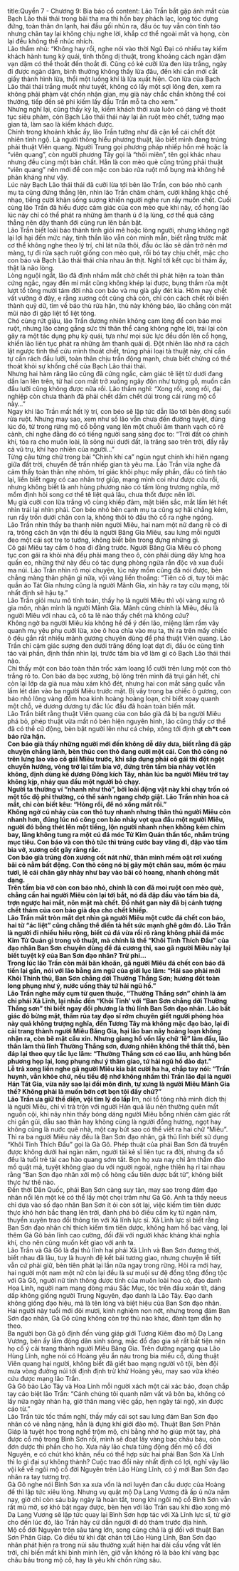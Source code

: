 title:Quyển 7 - Chương 9: Bia báo cổ
content:
Lão Trần bắt gặp ánh mắt của Bạch Lão thái thái trong bãi tha ma thì hồn bay phách lạc, long tóc dựng đứng, toàn thân ớn lạnh, hai đầu gối nhũn ra, đầu óc tuy vẫn còn tỉnh táo nhưng chân tay lại không chịu nghe lời, khắp cơ thể ngoài mắt và họng, còn lại đều không thể nhúc nhích.<br>Lão thầm nhủ: “Không hay rồi, nghe nói vào thời Ngũ Đại có nhiều tay kiếm khách hành tung kỳ quái, tinh thông dị thuật, trong khoảng cách ngàn dặm vạn dặm có thể thoắt đến thoắt đi. Cũng có kẻ cưỡi lừa đen lừa trắng, ngày đi được ngàn dặm, bình thường không thấy lừa đâu, đến khi cần mới cắt giấy thành hình lừa, thổi một luồng khí là lừa xuất hiện. Con lừa của Bạch Lão thái thái trắng muốt như tuyết, không có lấy một sợi lông đen, xem ra không phải phàm vật chốn nhân gian, mụ già này chắc chắn không thể coi thường, tiếp đến sẽ phi kiếm lấy đầu Trần mỗ ta cho xem.”<br>Nhưng nghĩ lại, cũng thấy kỳ lạ, kiếm khách thời xưa luôn có dáng vẻ thoát tục siêu phàm, còn Bạch Lão thái thái này lại ăn ruột mèo chết, tướng mạo gian tà, làm sao là kiếm khách được.<br>Chính trong khoảnh khắc ấy, lão Trần tưởng như đã cận kề cái chết đột nhiên tỉnh ngộ. Là người thông hiểu phương thuật, lão biết mình đang trúng phải thuật Viên quang. Người Trung gọi phương pháp nhiếp hồn mê hoặc là “viên quang”, còn người phương Tây gọi là “thôi miên”, tên gọi khác nhau nhưng đều cùng một bản chất. Hẳn là con mèo què cũng trúng phải thuật “viên quang” nên mới để con mặc con báo rửa ruột mổ bụng mà không hề phản kháng như vậy.<br>Lúc này Bạch Lão thái thái đã cưỡi lừa tới bên lão Trần, con báo nhỏ cạnh mụ ta cũng đứng thẳng lên, nhìn lão Trần chăm chăm, cười khằng khặc chế nhạo, tiếng cười khàn sống sượng khiến người nghe run rẩy muốn chết. Cuối cùng lão Trần đã hiểu được cảm giác của con mèo què khi nãy, cổ họng lão lúc này chỉ có thể phát ra những âm thanh ú ớ lạ lùng, cơ thể quá căng thẳng nên dây thanh đới cũng run lên bần bật.<br>Lão Trần biết loài báo thành tinh giỏi mê hoặc lòng người, nhưng không ngờ lại lợi hại đến mức này, tinh thần lão vẫn còn minh mẫn, biết rằng trước mắt cơ thể không nghe theo lý trí, chỉ lát nữa thôi, đầu óc lão sẽ dần trở nên mơ màng, tự đi rửa sạch ruột giống con mèo què, rồi bó tay chịu chết, mặc cho con báo và Bạch Lão thái thái chia nhau ăn thịt. Nghĩ tới kết cục bi thảm ấy, thật là não lòng.<br>Lòng nguội ngắt, lão đã định nhắm mắt chờ chết thì phát hiện ra toàn thân cứng ngắc, ngay đến mí mắt cũng không khép lại được, bụng thầm rủa một lượt tổ tông mười tám đời nhà con báo và mụ già gầy đét kia. Hôm nay chết vất vưởng ở đây, e rằng xương cốt cũng chả còn, chỉ còn cách chết rồi biến thành quỷ dữ, tìm về báo thù rửa hận, thù này không báo, lão chẳng còn mặt mũi nào đi gặp liệt tổ liệt tông.<br>Chó cùng rứt giậu, lão Trần đương nhiên không cam lòng để con báo moi ruột, nhưng lão càng gắng sức thì thân thể càng không nghe lời, trái lại còn gây ra một tác dụng phụ kỳ quái, tựa như mọi sức lực đều dồn lên cổ họng, khiến lão liên tục phát ra những âm thanh quái dị. Đột nhiên lão nhớ ra cách lật ngược tình thế cứu mình thoát chết, trúng phải loại tà thuật này, chỉ cần tự cắn rách đầu lưỡi, toàn thân chịu trấn động mạnh, chưa biết chừng có thể thoát khỏi sự khống chế của Bạch Lão thái thái.<br>Nhưng hai hàm răng lão cũng đã cứng ngắc, cảm giác tê liệt từ dưới đang dần lan lên trên, từ hai con mắt trở xuống ngây độn như tượng gỗ, muốn cắn đầu lưỡi cũng không được nữa rồi. Lão thầm nghĩ: “Xong rồi, xong rồi, đại nghiệp còn chưa thành đã phải chết dấm chết dúi trong cái rừng mộ cổ này…”<br>Ngay khi lão Trần mất hết lý trí, con béo sẽ lập tức dẫn lão tới bên dòng suối rửa ruột. Nhưng may sao, xem như số lão vẫn chưa đến đường tuyệt, đúng lúc đó, từ trong rừng mộ cổ bỗng vang lên một chuỗi âm thanh vạch cỏ rẽ cành, chỉ nghe đằng đó có tiếng người sang sảng đọc to: “Trời đất có chính khí, tỏa ra cho muôn loài, là sông núi dưới đất, là trăng sao trên trời, đầy rẫy cả vũ trụ, khí hạo nhiên của người…”<br>Từng câu từng chữ trong bài “Chính khí ca” ngùn ngụt chính khí hiên ngang giữa đất trời, chuyển để trấn nhiếp gian tà yêu ma. Lão Trần vừa nghe đã cảm thấy toàn thân nhẹ nhõm, trí giác khôi phục mấy phần, đầu có tỉnh táo lại, liền biết ngay có cao nhân trợ giúp, mạng mình coi như được cứu rồi, nhưng không biết là anh hùng phương nào có tấm lòng trương nghĩa, mở mồm định hỏi song cơ thể tê liệt quá lâu, chưa thốt được nên lời.<br>Mụ già cưỡi con lừa trắng vô cùng khiếp đảm, mặt biến sắc, mắt lấm lét hết nhìn trái lại nhìn phải. Con béo nhỏ bên cạnh mụ ta cũng sợ hãi chẳng kém, run rẩy trốn dưới chân con la, không thôi tò đầu thò cổ ra nghe ngóng.<br>Lão Trần nhìn thấy ba thanh niên người Miêu, hai nam một nữ đang rẽ cỏ đi ra, trông cách ăn vận thì đều là người Băng Gia Miêu, sau lưng mỗi người đeo một cái sọt tre to tướng, không biết bên trong đựng những gì.<br>Cô gái Miêu tay cầm ô hoa đi đằng trước. Người Băng Gia Miêu có phong tục con gái ra khỏi nhà đều phải mang theo ô, còn phải dùng dây lưng hoa quấn eo, những thứ này đều có tác dụng phòng ngừa rắn độc và xua đuổi ma núi. Lão Trần nhìn rõ mọi chuyện, lúc này mồm cũng đã nói được, bèn chẳng màng thân phận gì nữa, vội vàng liến thoắng: “Tiên cô ơi, tuy tôi mặc quần áo Tát Gia nhưng cũng là người Mãnh Gia, xin hãy ra tay cứu mạng, tôi nhất định sẽ hậu tạ.”<br>Lão Trần giỏi mưu mô tính toán, thấy họ là người Miêu thì vội vàng xưng rõ gia môn, nhận mình là người Mãnh Gia. Mãnh cũng chính là Miêu, đều là người Miêu với nhau cả, cô ta lẽ nào thấy chết mà không cứu?<br>Không ngờ ba người Miêu kia không hề để ý đến lão, miệng lầm rầm vây quanh mụ yêu phụ cưỡi lừa, xòe ô hoa chĩa vào mụ ta, thì ra trên mấy chiếc ô đều gắn rất nhiều mảnh gương chuyên dùng để phá thuật Viên quang. Lão Trần chỉ cảm giác sương đen dưới trăng đồng loạt dạt đi, đầu óc cũng tỉnh táo vài phần, định thần nhìn lại, trước tấm bia vỡ làm gì có Bạch Lão thái thái nào.<br>Chỉ thấy một con báo toàn thân trốc xám loang lổ cưỡi trên lưng một con thỏ trắng rõ to. Con báo da bọc xương, bộ lông trên mình đã trụi gần hết, chỉ còn lại lớp da già nua màu xám khô đét, nhưng hai con mắt sáng quắc vẫn lấm lét dán vào ba người Miêu trước mặt. Bị vây trong ba chiếc ô gương, con báo nhỏ lông vàng đốm hoa kinh hoàng hoảng loạn, chỉ biết xoay quanh một chỗ, vẻ dương dương tự đắc lúc đầu đã hoàn toàn biến mất.<br>Lão Trần biết rằng thuật Viên quang của con báo già đã bị ba người Miêu phá bỏ, phép thuật vừa mất nó bèn hiện nguyên hình, lão cũng thấy cơ thể đã có thể cử động, bèn bật người lên như cá chép, xông tới định g**t ch*t con báo rửa hận.<br>Con báo già thấy những người mới đến không dễ dây dưa, biết rằng đã gặp chuyện chẳng lành, bèn thúc con thỏ đang cưỡi một cái. Con thỏ cõng nó trên lưng lao vào cô gái Miêu trước, khi sắp đụng phải cô gái thì đột ngột chuyển hướng, vòng trở lại tấm bia vỡ, đứng trên tấm bia nhảy vọt lên không, định dùng kế dương Đông kích Tây, nhân lúc ba người Miêu trở tay không kịp, nhảy qua đầu một người bỏ chạy.<br>Người ta thường ví “nhanh như thỏ”, bởi loài động vật này khi chạy trốn có một tốc độ phi thường, có thể sánh ngang chớp giật. Lão Trần nhìn hoa cả mắt, chỉ còn biết kêu: “Hỏng rồi, để nó xổng mất rồi.”<br>Không ngờ cú nhảy của con thỏ tuy nhanh nhưng thân thủ người Miêu còn nhanh hơn, đúng lúc nó cõng con báo nhảy vọt qua đầu một người Miêu, người đó bỗng thét lên một tiếng, lộn người nhanh nhẹn không kém chim bay, lăng không tung ra một cú đá móc Tử Kim Quán thần tốc, nhắm trúng mục tiêu. Con báo và con thỏ tức thì trúng cước bay văng đi, đập vào tấm bia vỡ, xương cốt gãy răng rắc.<br>Con báo già trúng đòn xương cốt nát nhừ, thân mình mềm oặt rơi xuống bãi cỏ nằm bất động. Con thỏ cõng nó bị gãy một chân sau, mồm ộc máu tươi, lê cái chân gãy nhảy như bay vào bãi cỏ hoang, nhanh chóng mất dạng.<br>Trên tấm bia vỡ còn con báo nhỏ, chính là con đã moi ruột con mèo què, chẳng cần hai người Miêu còn lại tới bắt, nó đã đập đầu vào tấm bia đá, trợn ngược hai mắt, nôn mật mà chết. Đồ nhát gan này đã bị cảnh tượng chết thảm của con báo già dọa cho chết khiếp.<br>Lão Trần mắt tròn mắt dẹt nhìn gà người Miêu một cước đá chết con báo, hai từ “ác liệt” cũng chẳng thể diến tả hết sức mạnh ghê gớm đó. Lão Trần là người đi nhiều hiểu rộng, biết cú đá vừa rồi rõ ràng không phải đá móc Kim Tử Quán gì trong võ thuật, mà chính là thế “Khôi Tinh Thích Đẩu” của đạo nhân Ban Sơn chuyên dùng để đá cương thi, sao gã người Miêu này lại biết tuyệt kỹ của Ban Sơn đạo nhân? Trừ phi…<br>Trong lúc lão Trần còn mải băn khoăn, gã người Miêu đá chết con báo đã tiến lại gần, nói với lão bằng ám ngữ của giới lục lâm: “Hái sao phải mời Khôi Thinh thủ, Ban Sơn chẳng dời Thường Thắng Sơn; hương đốt toàn long phụng như ý, nước uống thảy tứ hải ngũ hồ.”<br>Lão Trần nghe mấy cụm từ quen thuộc, “Thường Thắng sơn” chính là ám chỉ phái Xả Lĩnh, lại nhắc đến “Khôi Tinh’ với “Ban Sơn chẳng dời Thường Thắng sơn” thì biết ngay đối phương là thủ lĩnh Ban Sơn đạo nhân. Lão bất giác đỏ bừng mặt, thầm rủa tay đạo sĩ rởm chuyên giết người phóng hỏa này quả không trượng nghĩa, đến Tương Tây mà không mặc đạo bào, lại đi cải trang thành người Miêu Băng Gia, hại lão ban nãy hoảng loạn không nhận ra, còn bẽ mặt cầu xin. Nhưng giang hồ vốn lấy chữ ‘lễ” làm đầu, lão thân làm thủ lĩnh Thường Thắng sơn, đương nhiên không thể thất thố, bèn đáp lại theo quy tắc lục lâm: “Thường Thắng sơn có cao lâu, anh hùng bốn phương họp lại, long phụng như ý thâm giao, tứ hải ngũ hồ dào dạt.”<br>Lễ trả xong liền nghe gã người Miêu kia bật cười ha ha, chắp tay nói: “Trần huynh, vẫn khỏe chứ, nếu tiểu đệ nhớ không nhầm thì Trần lão đại là người Hán Tát Gia, vừa nãy sao lại đổi môn đình, tự xưng là người Miêu Mãnh Gia thế? Không phải là muốn bỡn cợt bọn tôi đấy chứ?”<br>Lão Trần ưa giữ thể diện, vội tìm lý do lấp l**m, nói tổ tông nhà mình đích thị là người Miêu, chỉ vì trà trộn với người Hán quá lâu nên thường quên mất nguồn cội, khi nãy nhìn thấy bóng dáng người Miêu bỗng nhiên cảm giác rất chi gần gũi, dẫu sao thân hay không cũng là người đồng hương, ngọt hay không cũng là nước quê nhà, một cay bút sao có thể viết ra hai chữ “Miêu”.<br>Thì ra ba người Miêu này đều là Ban Sơn đạo nhân, gã thủ lĩnh biết sử dụng “Khôi Tinh Thích Đẩu” gọi là Gà Gô. Phép thuật của phái Ban Sơn đã truyền được không dưới hai ngàn năm, người tài kẻ sĩ liên tục ra đời, nhưng đa số đều là tuổi trẻ tài cao hào quang sớm tắt. Bọn họ xưa nay chỉ âm thầm đào mồ quật mả, tuyệt không giao du với người ngoài, nghe thiên hạ rỉ tai nhau rằng “Ban Sơn đạo nhân xới mộ cổ hòng cầu tiên dược bất tử”, không biết thực hư thế nào.<br>Đến thời Dân Quốc, phái Ban Sơn càng suy tàn, may sao trong đám đạo nhân nổi lên một kẻ có thể lấy một chọi trăm như Gà Gô. Anh ta thấy neeus chỉ dựa vào số đạo nhân Ban Sơn ít ỏi còn sót lại, việc kiếm tìm tiên dược thực khó hơn bắc thang lên trời, đành phá bỏ điều cấm kỵ từ ngàn năm, thuyền xuyên trao đổi thông tin với Xả lĩnh lực sĩ. Xả Lĩnh lực sĩ biết rằng Ban Sơn đạo nhân chỉ thích kiếm tìm tiên dược, không ham hố bạc vàng, lại thêm Gà Gô bản lĩnh cao cường, đối đãi với người khác khảng khái nghĩa khí, cho nên cũng muốn kết giao với anh ta.<br>Lão Trần và Gà Gô là đại thủ lĩnh hai phái Xả Lĩnh và Ban Sơn đương thời, biết nhau đã lâu, tuy là huynh đệ kết bái tương giao, nhưng chuyện lễ tiết vẫn cứ phải giữ, bèn tiên phát lại lần nữa ngay trong rừng. Hỏi ra mới hay, hai người một nam một nữ còn lại đều là sư muội sư đệ đồng tông đồng tộc với Gà Gô, người nữ tinh thông dược tính của muôn loài hoa cỏ, đạo danh Hoa Linh, người nam mang dòng máu Sắc Mục, tóc trên đầu xoăn tít, dáng dấp không giống người Trung Nguyên, đạo danh là Lão Tây. Đạo danh không giống đạo hiệu, mà là tên lóng và biệt hiệu của Ban Sơn đạo nhân. Hai người này tuổi mới đôi mươi, kinh nghiệm non nớt, nhưng trong đám Ban Sơn đạo nhân, Gà Gô cũng không còn trợ thủ nào khác, đành tạm dẫn họ theo.<br>Ba người bọn Gà gô định đến vùng giáp giới Tương Kiêm đào mộ Dạ Lang Vương, bên ấy lắm động dân sinh sống, mặc đồ đạo gia sẽ rất bất tiện nên họ cố ý cải trang thành người Miêu Băng Gia. Trên đường ngang qua Lão Hùng Lĩnh, nghe nói có Hoàng yêu ẩn náu trong bia miếu cổ, dùng thuật Viên quang hại người, không biết đã giết bao mạng người vô tội, bèn đội mưa vòng đường núi tới định định trừ khử Hoàng yêu, may sao vừa khéo cứu được mạng lão Trần.<br>Gà Gô bảo Lão Tây và Hoa Linh mỗi người xách một cái xác báo, đoạn chắp tay cáo biệt lão Trần: “Cánh chúng tôi quanh năm vất vả bôn ba, không có lấy nửa ngày nhàn hạ, giờ thân mang việc gấp, hẹn ngày tái ngộ, xin được cáo từ.”<br>Lão Trần tức tốc thầm nghĩ, thấy mấy cái sọt sau lưng đám Ban Sơn đạo nhân có vẻ nằng nặng, hẳn là đựng khí giới đào mộ. Thuật Ban Sơn Phân Giáp là tuyệt học trong nghề trộm mộ, chi bằng nhờ họ giúp một tay, phá được cổ mộ trong Bình Sơn rồi, mình sẽ đoạt lấy vàng bạc châu báu, còn đơn dược thì phần cho họ. Xưa nãy lão chưa từng động đến mộ cổ đời Nguyên, e có chút khó khăn, nếu có thể hợp sức hai phái Ban Sơn Xả Lĩnh thì lo gì đại sự không thành? Cuộc trao đổi này nhất định có lợi, nghĩ vậy lão vội kể về ngôi mộ cổ đời Nguyên trên Lão Hùng Lĩnh, có ý mời Ban Sơn đạo nhân ra tay tương trợ.<br>Gà Gô nghe nói Bình Sơn xa xưa vốn là nơi luyện đan cầu dược của Hoàng đế thì lập tức xiêu lòng. Nhưng vụ quật mộ Dạ Lang Vương đã ấp ủ nửa năm nay, giờ chỉ còn sáu bảy ngày là hoàn tất, trong khi ngôi mộ cổ Bình Sơn vẫn rất mù mờ, sợ khó bật ngay được, bèn hẹn với lão Trần sau khi đào xong mộ Dạ Lang Vương sẽ lập tức quay lại Bình Sơn hợp tác với Xả Lĩnh lực sĩ, từ giờ cho đến lúc đó, lão Trần hãy cứ dẫn người đi dó thám trước địa hình.<br>Mộ cổ đời Nguyên trôn sâu táng lớn, song cũng chả là gì đối với thuật Ban Sơn Phân Giáp. Có điều từ khi đặt chân tới Lão Hùng Lĩnh, Ban Sơn đạo nhân phát hiện ra trong núi sâu thường xuất hiện hai dải cầu vồng vắt lên trời, chỉ biến mất khi bình minh lên, giờ vẫn không rõ là bảo khí vàng bạc châu báu trong mộ cổ, hay là yêu khí chốn rừng sâu.